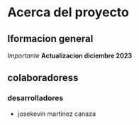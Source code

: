 # Acerca del proyecto
## Iformacion general 
*Importante*
**Actualizacion diciembre 2023**
## colaboradoress
### desarrolladores
* josekevin martinez canaza
